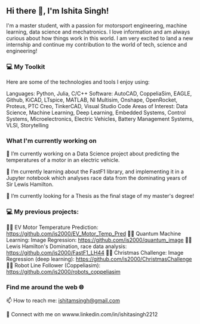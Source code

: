 ## Hi there 👋, I'm Ishita Singh!
I'm a master student, with a passion for motorsport engineering, machine learning, data science and mechatronics. I love information and am always curious about how things work in this world. I am very excited to land a new internship and continue my contribution to the world of tech, science and engineering!

### 💻 My Toolkit
Here are some of the technologies and tools I enjoy using:

Languages: Python, Julia, C/C++
Software: AutoCAD, CoppeliaSim, EAGLE, Github, KiCAD, LTspice, MATLAB, NI Multisim, Onshape, OpenRocket, Proteus, PTC Creo, TinkerCAD, Visual Studio Code
Areas of Interest: Data Science, Machine Learning, Deep Learning, Embedded Systems, Control Systems, Microelectronics, Electric Vehicles, Battery Management Systems, VLSI, Storytelling

### What I'm currently working on
🔭 I’m currently working on a Data Science project about predicting the temperatures of a motor in an electric vehicle.

🌱 I’m currently learning about the FastF1 library, and implementing it in a Jupyter notebook which analyses race data from the dominating years of Sir Lewis Hamilton.

👯 I’m currently looking for a Thesis as the final stage of my master's degree!

### 💻 My previous projects:
🏃‍♀️ EV Motor Temperature Prediction: https://github.com/is2000/EV_Motor_Temp_Pred
🏃‍♀️ Quantum Machine Learning: Image Regression: https://github.com/is2000/quantum_image
🏃‍♀️ Lewis Hamilton's Domination, race data analysis: https://github.com/is2000/FastF1_LH44
🏃‍♀️ Christmas Challenge: Image Regression (deep learning): https://github.com/is2000/ChristmasChallenge
🏃‍♀️ Robot Line Follower (Coppeliasim): https://github.com/is2000/robots_coppeliasim

### Find me around the web 🌐

📫 How to reach me: ishitamsingh@gmail.com

🔗 Connect with me on wwww.linkedin.com/in/ishitasingh2212 


